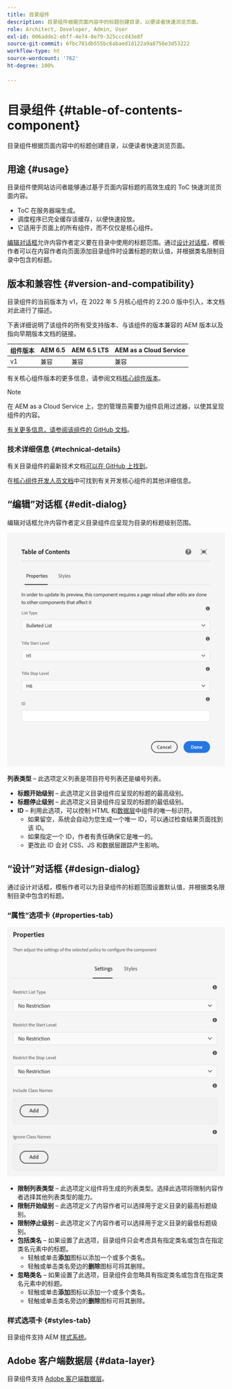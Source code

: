 ```yaml
---
title: 目录组件
description: 目录组件根据页面内容中的标题创建目录，以便读者快速浏览页面。
role: Architect, Developer, Admin, User
exl-id: 006adde2-ebff-4e74-8e79-325cccd43e8f
source-git-commit: 6fbc781db555bc6abaed1d122a9a8756e3d53222
workflow-type: ht
source-wordcount: '762'
ht-degree: 100%

---
```


# 目录组件 {#table-of-contents-component}

目录组件根据页面内容中的标题创建目录，以便读者快速浏览页面。

## 用途 {#usage}

目录组件使网站访问者能够通过基于页面内容标题的高效生成的 ToC 快速浏览页面内容。

* ToC 在服务器端生成。
* 调度程序已完全缓存该缓存，以便快速投放。
* 它适用于页面上的所有组件，而不仅仅是核心组件。

[编辑对话框](#edit-dialog)允许内容作者定义要在目录中使用的标题范围。通过[设计对话框](#design-dialog)，模板作者可以在内容作者向页面添加目录组件时设置标题的默认值，并根据类名限制目录中包含的标题。

## 版本和兼容性 {#version-and-compatibility}

目录组件的当前版本为 v1，在 2022 年 5 月核心组件的 2.20.0 版中引入，本文档对此进行了描述。

下表详细说明了该组件的所有受支持版本、与该组件的版本兼容的 AEM 版本以及指向早期版本文档的链接。

| 组件版本 | AEM 6.5 | AEM 6.5 LTS | AEM as a Cloud Service |
|---|---|---|---|
| v1 | 兼容 | 兼容 | 兼容 |

有关核心组件版本的更多信息，请参阅文档[核心组件版本](/help/versions.md)。

>[!NOTE]
>
>在 AEM as a Cloud Service 上，您的管理员需要为组件启用过滤器，以使其呈现组件的内容。
>
>[有关更多信息，请参阅该组件的 GitHub 文档](https://adobe.com/go/aem_cmp_tech_tableofcontents_v1_cn)。

### 技术详细信息 {#technical-details}

有关目录组件的最新技术文档[可以在 GitHub 上找到](https://adobe.com/go/aem_cmp_tech_tableofcontents_v1_cn)。

在[核心组件开发人员文档](/help/developing/overview.md)中可找到有关开发核心组件的其他详细信息。

## “编辑”对话框 {#edit-dialog}

编辑对话框允许内容作者定义目录组件应呈现为目录的标题级别范围。

![目录组件的编辑对话框](/help/assets/tableofcontents-edit.png)

**列表类型** – 此选项定义列表是项目符号列表还是编号列表。
* **标题开始级别** – 此选项定义目录组件应呈现的标题的最高级别。
* **标题停止级别** – 此选项定义目录组件应呈现的标题的最低级别。
* **ID** – 利用此选项，可以控制 HTML 和[数据层](/help/developing/data-layer/overview.md)中组件的唯一标识符。
   * 如果留空，系统会自动为您生成一个唯一 ID，可以通过检查结果页面找到该 ID。
   * 如果指定一个 ID，作者有责任确保它是唯一的。
   * 更改此 ID 会对 CSS、JS 和数据层跟踪产生影响。

## “设计”对话框 {#design-dialog}

通过设计对话框，模板作者可以为目录组件的标题范围设置默认值，并根据类名限制目录中包含的标题。

### “属性”选项卡 {#properties-tab}

![快速搜索组件的“设计”对话框](/help/assets/tableofcontents-design.png)

* **限制列表类型** – 此选项定义组件将生成的列表类型。选择此选项将限制内容作者选择其他列表类型的能力。
* **限制开始级别** – 此选项定义了内容作者可以选择用于定义目录的最高标题级别。
* **限制停止级别** – 此选项定义了内容作者可以选择用于定义目录的最低标题级别。
* **包括类名** – 如果设置了此选项，目录组件只会考虑具有指定类名或包含在指定类名元素中的标题。
   * 轻触或单击&#x200B;**添加**&#x200B;图标以添加一个或多个类名。
   * 轻触或单击类名旁边的&#x200B;**删除**&#x200B;图标可将其删除。
* **忽略类名** – 如果设置了此选项，目录组件会忽略具有指定类名或包含在指定类名元素中的标题。
   * 轻触或单击&#x200B;**添加**&#x200B;图标以添加一个或多个类名。
   * 轻触或单击类名旁边的&#x200B;**删除**&#x200B;图标可将其删除。

### 样式选项卡 {#styles-tab}

目录组件支持 AEM [样式系统](/help/get-started/authoring.md#component-styling)。

## Adobe 客户端数据层 {#data-layer}

目录组件支持 [Adobe 客户端数据层](/help/developing/data-layer/overview.md)。
